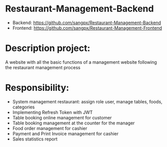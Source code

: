 # Restaurant-Management-Backend
- Backend: https://github.com/sangpx/Restaurant-Management-Backend
- Frontend: https://github.com/sangpx/Restaurant-Management-Frontend
# Description project:
A website with all the basic functions of a management website following the restaurant management process
# Responsibility:
- System management restaurant: assign role user, manage tables, foods, categories
- Implementing Refresh Token with JWT
- Table booking online management for customer
- Table booking management at the counter for the manager
- Food order management for cashier
- Payment and Print Invoice management for cashier
- ﻿﻿S﻿ales statistics report
